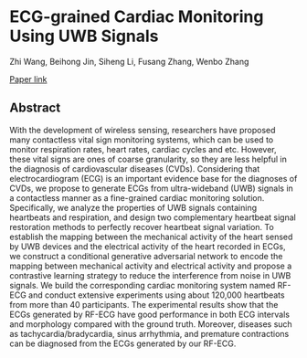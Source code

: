 # ECG-grained Cardiac Monitoring Using UWB Signals

Zhi Wang, Beihong Jin, Siheng Li, Fusang Zhang, Wenbo Zhang

[Paper link](https://scholar.google.com/scholar?oi=bibs&cluster=7912018357982613919&btnI=1&hl=zh-TW)

## Abstract
With the development of wireless sensing, researchers have proposed many contactless vital sign monitoring systems, which can be used to monitor respiration rates, heart rates, cardiac cycles and etc. However, these vital signs are ones of coarse granularity, so they are less helpful in the diagnosis of cardiovascular diseases (CVDs). Considering that electrocardiogram (ECG) is an important evidence base for the diagnoses of CVDs, we propose to generate ECGs from ultra-wideband (UWB) signals in a contactless manner as a fine-grained cardiac monitoring solution. Specifically, we analyze the properties of UWB signals containing heartbeats and respiration, and design two complementary heartbeat signal restoration methods to perfectly recover heartbeat signal variation. To establish the mapping between the mechanical activity of the heart sensed by UWB devices and the electrical activity of the heart recorded in ECGs, we construct a conditional generative adversarial network to encode the mapping between mechanical activity and electrical activity and propose a contrastive learning strategy to reduce the interference from noise in UWB signals. We build the corresponding cardiac monitoring system named RF-ECG and conduct extensive experiments using about 120,000 heartbeats from more than 40 participants. The experimental results show that the ECGs generated by RF-ECG have good performance in both ECG intervals and morphology compared with the ground truth. Moreover, diseases such as tachycardia/bradycardia, sinus arrhythmia, and premature contractions can be diagnosed from the ECGs generated by our RF-ECG.
